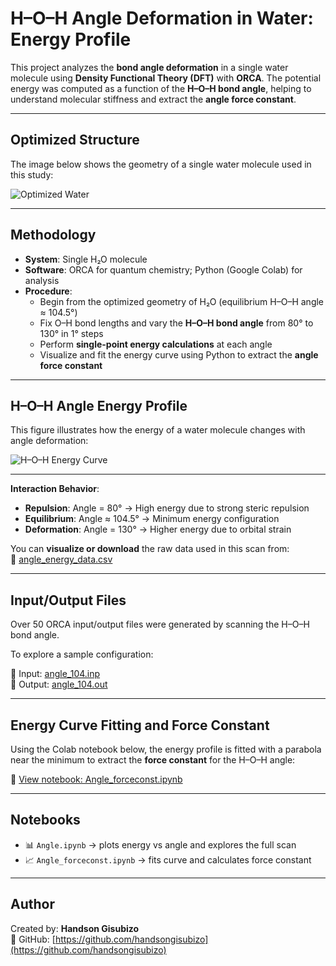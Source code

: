 # H–O–H Angle Deformation in Water: Energy Profile

This project analyzes the **bond angle deformation** in a single water molecule using **Density Functional Theory (DFT)** with **ORCA**. The potential energy was computed as a function of the **H–O–H bond angle**, helping to understand molecular stiffness and extract the **angle force constant**.

---

## Optimized Structure

The image below shows the geometry of a single water molecule used in this study:

![Optimized Water](./water.png)

---

## Methodology

- **System**: Single H₂O molecule  
- **Software**: ORCA for quantum chemistry; Python (Google Colab) for analysis  
- **Procedure**:
  - Begin from the optimized geometry of H₂O (equilibrium H–O–H angle ≈ 104.5°)
  - Fix O–H bond lengths and vary the **H–O–H bond angle** from 80° to 130° in 1° steps
  - Perform **single-point energy calculations** at each angle
  - Visualize and fit the energy curve using Python to extract the **angle force constant**

---

## H–O–H Angle Energy Profile

This figure illustrates how the energy of a water molecule changes with angle deformation:

![H–O–H Energy Curve](./8e3bc97c-d785-4c2d-8df8-a63809471cf7.png)

---

**Interaction Behavior**:
- **Repulsion**: Angle = 80° → High energy due to strong steric repulsion  
- **Equilibrium**: Angle ≈ 104.5° → Minimum energy configuration  
- **Deformation**: Angle = 130° → Higher energy due to orbital strain  

You can **visualize or download** the raw data used in this scan from:  
📎 [angle_energy_data.csv](./angle_energy_data.csv)

---

## Input/Output Files
Over 50 ORCA input/output files were generated by scanning the H–O–H bond angle.

To explore a sample configuration:

🔹 Input:  [angle_104.inp](./angle_104.inp)  
🔹 Output: [angle_104.out](./angle_104.out)

---

## Energy Curve Fitting and Force Constant

Using the Colab notebook below, the energy profile is fitted with a parabola near the minimum to extract the **force constant** for the H–O–H angle:

📘 [View notebook: Angle_forceconst.ipynb](./Angle_forceconst.ipynb)

---

## Notebooks

- 📊 `Angle.ipynb` → plots energy vs angle and explores the full scan  
- 📈 `Angle_forceconst.ipynb` → fits curve and calculates force constant

---

## Author

Created by: **Handson Gisubizo**  
🔗 GitHub: [https://github.com/handsongisubizo](https://github.com/handsongisubizo)
